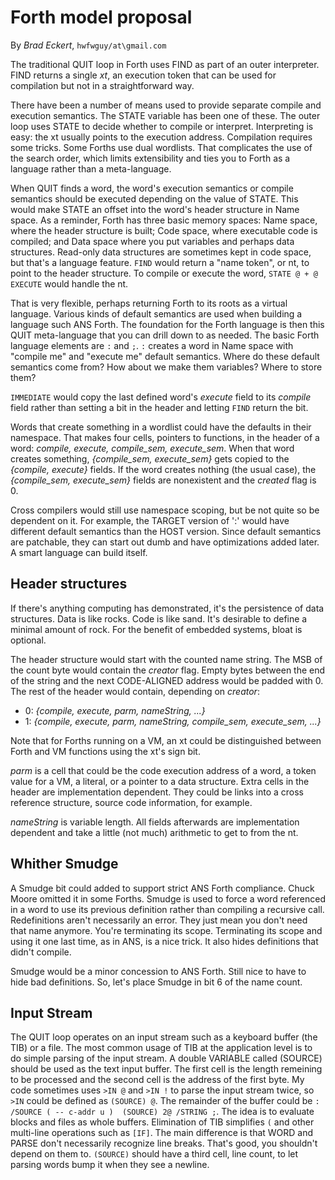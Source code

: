 # Forth model proposal

By *Brad Eckert*, `hwfwguy/at\gmail.com`

The traditional QUIT loop in Forth uses FIND as part of an outer interpreter. FIND returns a single *xt*, an execution token that can be used for compilation but not in a straightforward way.

There have been a number of means used to provide separate compile and execution semantics. The STATE variable has been one of these.
The outer loop uses STATE to decide whether to compile or interpret. Interpreting is easy: the xt usually points to the execution address. Compilation requires some tricks. Some Forths use dual wordlists. That complicates the use of the search order, which limits extensibility and ties you to Forth as a language rather than a meta-language.

When QUIT finds a word, the word's execution semantics or compile semantics should be executed depending on the value of STATE. 
This would make STATE an offset into the word's header structure in Name space. As a reminder, Forth has three basic memory spaces: Name space, where the header structure is built; Code space, where executable code is compiled; and Data space where you put variables and perhaps data structures. Read-only data structures are sometimes kept in code space, but that's a language feature. `FIND` would return a "name token", or nt, to point to the header structure. To compile or execute the word, `STATE @ + @ EXECUTE` would handle the nt. 

That is very flexible, perhaps returning Forth to its roots as a virtual language. Various kinds of default semantics are used when building a language such ANS Forth. The foundation for the Forth language is then this QUIT meta-language that you can drill down to as needed. The basic Forth language elements are `:` and `;`. `:` creates a word in Name space with "compile me" and "execute me" default semantics. Where do these default semantics come from? How about we make them variables? Where to store them?

`IMMEDIATE` would copy the last defined word's *execute* field to its *compile* field rather than setting a bit in the header and letting `FIND` return the bit.

Words that create something in a wordlist could have the defaults in their namespace. That makes four cells, pointers to functions, in the header of a word: *compile, execute, compile_sem, execute_sem*. When that word creates something, *{compile_sem, execute_sem}* gets copied to the *{compile, execute}* fields. If the word creates nothing (the usual case), the *{compile_sem, execute_sem}* fields are nonexistent and the *created* flag is 0.

Cross compilers would still use namespace scoping, but be not quite so be dependent on it. For example, the TARGET version of ':' would have different default semantics than the HOST version. Since default semantics are patchable, they can start out dumb and have optimizations added later. A smart language can build itself.

## Header structures

If there's anything computing has demonstrated, it's the persistence of data structures. Data is like rocks. Code is like sand. It's desirable to define a minimal amount of rock. For the benefit of embedded systems, bloat is optional.

The header structure would start with the counted name string. The MSB of the count byte would contain the *creator* flag. Empty bytes between the end of the string and the next CODE-ALIGNED address would be padded with 0. The rest of the header would contain, depending on *creator*:

- 0: *{compile, execute, parm, nameString, ...}* 
- 1: *{compile, execute, parm, nameString, compile_sem, execute_sem, ...}* 

Note that for Forths running on a VM, an xt could be distinguished between Forth and VM functions using the xt's sign bit.

*parm* is a cell that could be the code execution address of a word, a token value for a VM, a literal, or a pointer to a data structure. Extra cells in the header are implementation dependent. They could be links into a cross reference structure, source code information, for example.

*nameString* is variable length. All fields afterwards are implementation dependent and take a little (not much) arithmetic to get to from the nt.

## Whither Smudge

A Smudge bit could added to support strict ANS Forth compliance. Chuck Moore omitted it in some Forths. Smudge is used to force a word referenced in a word to use its previous definition rather than compiling a recursive call. Redefinitions aren't necessarily an error. They just mean you don't need that name anymore. You're terminating its scope. Terminating its scope and using it one last time, as in ANS, is a nice trick. It also hides definitions that didn't compile. 

Smudge would be a minor concession to ANS Forth. Still nice to have to hide bad definitions. So, let's place Smudge in bit 6 of the name count.

## Input Stream

The QUIT loop operates on an input stream such as a keyboard buffer (the TIB) or a file. The most common usage of TIB at the application level is to do simple parsing of the input stream. A double VARIABLE called (SOURCE) should be used as the text input buffer. The first cell is the length remeining to be processed and the second cell is the address of the first byte. My code sometimes uses `>IN @` and `>IN !` to parse the input stream twice, so `>IN` could be defined as `(SOURCE) @`. The remainder of the buffer could be `: /SOURCE ( -- c-addr u )  (SOURCE) 2@ /STRING ;`. The idea is to evaluate blocks and files as whole buffers. Elimination of TIB simplifies `(` and other multi-line operations such as `[IF]`. The main difference is that WORD and PARSE don't necessarily recognize line breaks. That's good, you shouldn't depend on them to. `(SOURCE)` should have a third cell, line count, to let parsing words bump it when they see a newline.



